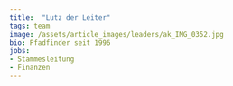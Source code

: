 ```yaml
---
title:  "Lutz der Leiter"
tags: team
image: /assets/article_images/leaders/ak_IMG_0352.jpg
bio: Pfadfinder seit 1996
jobs:
- Stammesleitung
- Finanzen
---
```

